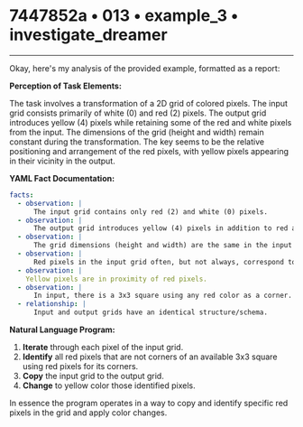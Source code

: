 # 7447852a • 013 • example_3 • investigate_dreamer

---
Okay, here's my analysis of the provided example, formatted as a report:

**Perception of Task Elements:**

The task involves a transformation of a 2D grid of colored pixels. The input grid consists primarily of white (0) and red (2) pixels. The output grid introduces yellow (4) pixels while retaining some of the red and white pixels from the input. The dimensions of the grid (height and width) remain constant during the transformation. The key seems to be the relative positioning and arrangement of the red pixels, with yellow pixels appearing in their vicinity in the output.

**YAML Fact Documentation:**



```yaml
facts:
  - observation: |
      The input grid contains only red (2) and white (0) pixels.
  - observation: |
      The output grid introduces yellow (4) pixels in addition to red and white.
  - observation: |
      The grid dimensions (height and width) are the same in the input and output.
  - observation: |
      Red pixels in the input grid often, but not always, correspond to red pixels in the same location in the output grid.
  - observation: |
    Yellow pixels are in proximity of red pixels.
  - observation: |
      In input, there is a 3x3 square using any red color as a corner. The red pixels in the input grid, that are not any of the corners in these potential 3x3 squares, become yellow.
  - relationship: |
      Input and output grids have an identical structure/schema.

```



**Natural Language Program:**

1.  **Iterate** through each pixel of the input grid.
2.  **Identify** all red pixels that are not corners of an available 3x3 square using red pixels for its corners.
3.  **Copy** the input grid to the output grid.
4. **Change** to yellow color those identified pixels.

In essence the program operates in a way to copy and identify specific red pixels in the grid and apply color changes.

